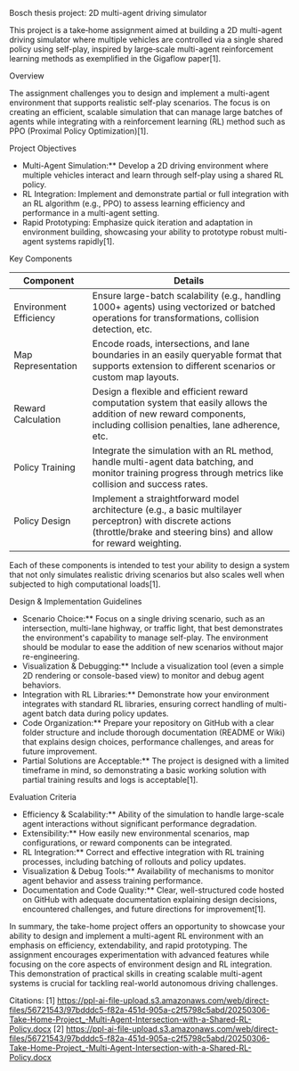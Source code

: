 Bosch thesis project: 2D multi-agent driving simulator

This project is a take‐home assignment aimed at building a 2D multi-agent driving simulator where multiple vehicles are controlled via a single shared policy using self-play, inspired by large‐scale multi-agent reinforcement learning methods as exemplified in the Gigaflow paper[1]. 

Overview

The assignment challenges you to design and implement a multi-agent environment that supports realistic self-play scenarios. The focus is on creating an efficient, scalable simulation that can manage large batches of agents while integrating with a reinforcement learning (RL) method such as PPO (Proximal Policy Optimization)[1].

Project Objectives

- Multi-Agent Simulation:** Develop a 2D driving environment where multiple vehicles interact and learn through self-play using a shared RL policy.
- RL Integration: Implement and demonstrate partial or full integration with an RL algorithm (e.g., PPO) to assess learning efficiency and performance in a multi-agent setting.
- Rapid Prototyping: Emphasize quick iteration and adaptation in environment building, showcasing your ability to prototype robust multi-agent systems rapidly[1].

Key Components

| Component                 | Details                                                                                                                                                                 |
|---------------------------|-------------------------------------------------------------------------------------------------------------------------------------------------------------------------|
| Environment Efficiency  | Ensure large-batch scalability (e.g., handling 1000+ agents) using vectorized or batched operations for transformations, collision detection, etc.                    |
| Map Representation      | Encode roads, intersections, and lane boundaries in an easily queryable format that supports extension to different scenarios or custom map layouts.                     |
| Reward Calculation      | Design a flexible and efficient reward computation system that easily allows the addition of new reward components, including collision penalties, lane adherence, etc. |
| Policy Training         | Integrate the simulation with an RL method, handle multi-agent data batching, and monitor training progress through metrics like collision and success rates.            |
| Policy Design           | Implement a straightforward model architecture (e.g., a basic multilayer perceptron) with discrete actions (throttle/brake and steering bins) and allow for reward weighting. |

Each of these components is intended to test your ability to design a system that not only simulates realistic driving scenarios but also scales well when subjected to high computational loads[1].

Design & Implementation Guidelines

- Scenario Choice:** Focus on a single driving scenario, such as an intersection, multi-lane highway, or traffic light, that best demonstrates the environment's capability to manage self-play. The environment should be modular to ease the addition of new scenarios without major re-engineering.
- Visualization & Debugging:** Include a visualization tool (even a simple 2D rendering or console-based view) to monitor and debug agent behaviors.
- Integration with RL Libraries:** Demonstrate how your environment integrates with standard RL libraries, ensuring correct handling of multi-agent batch data during policy updates.
- Code Organization:** Prepare your repository on GitHub with a clear folder structure and include thorough documentation (README or Wiki) that explains design choices, performance challenges, and areas for future improvement.
- Partial Solutions are Acceptable:** The project is designed with a limited timeframe in mind, so demonstrating a basic working solution with partial training results and logs is acceptable[1].

Evaluation Criteria

- Efficiency & Scalability:** Ability of the simulation to handle large-scale agent interactions without significant performance degradation.
- Extensibility:** How easily new environmental scenarios, map configurations, or reward components can be integrated.
- RL Integration:** Correct and effective integration with RL training processes, including batching of rollouts and policy updates.
- Visualization & Debug Tools:** Availability of mechanisms to monitor agent behavior and assess training performance.
- Documentation and Code Quality:** Clear, well-structured code hosted on GitHub with adequate documentation explaining design decisions, encountered challenges, and future directions for improvement[1].

In summary, the take-home project offers an opportunity to showcase your ability to design and implement a multi-agent RL environment with an emphasis on efficiency, extendability, and rapid prototyping. The assignment encourages experimentation with advanced features while focusing on the core aspects of environment design and RL integration. This demonstration of practical skills in creating scalable multi-agent systems is crucial for tackling real-world autonomous driving challenges.

Citations:
[1] https://ppl-ai-file-upload.s3.amazonaws.com/web/direct-files/56721543/97bdddc5-f82a-451d-905a-c2f5798c5abd/20250306-Take-Home-Project_-Multi-Agent-Intersection-with-a-Shared-RL-Policy.docx
[2] https://ppl-ai-file-upload.s3.amazonaws.com/web/direct-files/56721543/97bdddc5-f82a-451d-905a-c2f5798c5abd/20250306-Take-Home-Project_-Multi-Agent-Intersection-with-a-Shared-RL-Policy.docx

